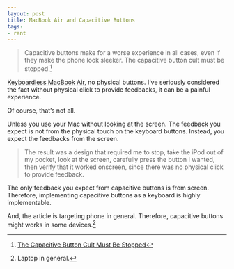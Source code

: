```yaml
---
layout: post
title: MacBook Air and Capacitive Buttons
tags:
- rant
---
```

> Capacitive buttons make for a worse experience in all cases, even if they make the phone look sleeker. The capacitive button cult must be stopped.[^1]

[Keyboardless MacBook Air][1], no physical buttons. I’ve seriously considered the fact without physical click to provide feedbacks, it can be a painful experience.

[1]: http://sayzlim.net/keyboardless-macbook-air/ "Keyboardless MacBook Air | Sayz Lim"

Of course, that’s not all.

<!--more-->

Unless you use your Mac without looking at the screen. The feedback you expect is not from the physical touch on the keyboard buttons. Instead, you expect the feedbacks from the screen.

> The result was a design that required me to stop, take the iPod out of my pocket, look at the screen, carefully press the button I wanted, then verify that it worked onscreen, since there was no physical click to provide feedback.

The only feedback you expect from capacitive buttons is from screen. Therefore, implementing capacitive buttons as a keyboard is highly implementable.

And, the article is targeting phone in general. Therefore, capacitive buttons might works in some devices.[^2]

[^1]:  [The Capacitive Button Cult Must Be Stopped](http://designdare.com/the-capacitive-button-cult-must-be-stopped "The Capacitive Button Cult Must Be Stopped")

[^2]:  Laptop in general.
